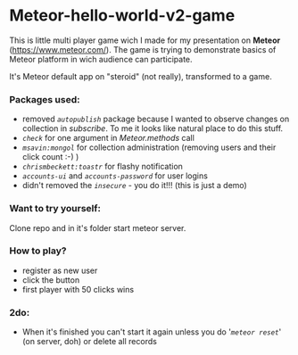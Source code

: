 # Meteor-hello-world-v2-game

This is little multi player game wich I made for my presentation on **Meteor** (https://www.meteor.com/).
The game is trying to demonstrate basics of Meteor platform in wich audience can participate.

It's Meteor default app on "steroid" (not really), transformed to a game.

### Packages used:
- removed *`autopublish`* package because I wanted to observe changes on collection in *subscribe*. To me it looks like natural place to do this stuff.
- *`check`* for one argument in *Meteor.methods* call
- *`msavin:mongol`* for collection administration (removing users and their click count :-) )
- *`chrismbeckett:toastr`* for flashy notification
- *`accounts-ui`* and *`accounts-password`* for user logins
- didn't removed the *`insecure`* - you do it!!! (this is just a demo)

### Want to try yourself:
Clone repo and in it's folder start meteor server.

### How to play?
- register as new user
- click the button
- first player with 50 clicks wins

### 2do:
- When it's finished you can't start it again unless you do '*`meteor reset`*' (on server, doh) or delete all records

